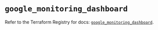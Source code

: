 # `google_monitoring_dashboard`

Refer to the Terraform Registry for docs: [`google_monitoring_dashboard`](https://registry.terraform.io/providers/hashicorp/google-beta/6.18.0/docs/resources/google_monitoring_dashboard).
